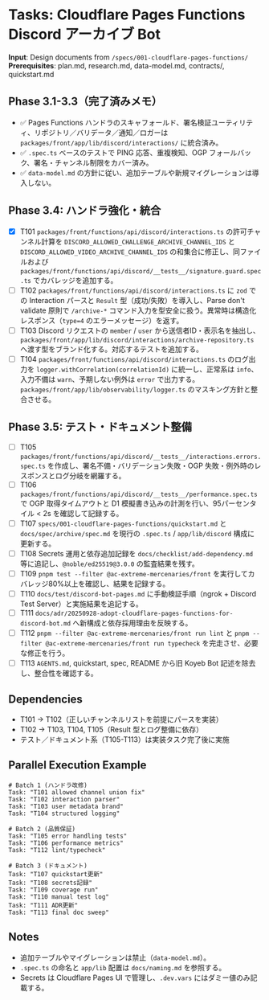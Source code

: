 # Tasks: Cloudflare Pages Functions Discord アーカイブ Bot

**Input**: Design documents from `/specs/001-cloudflare-pages-functions/`
**Prerequisites**: plan.md, research.md, data-model.md, contracts/, quickstart.md

## Phase 3.1-3.3（完了済みメモ）
- ✅ Pages Functions ハンドラのスキャフォールド、署名検証ユーティリティ、リポジトリ／バリデータ／通知／ロガーは `packages/front/app/lib/discord/interactions/` に統合済み。
- ✅ `.spec.ts` ベースのテストで PING 応答、重複検知、OGP フォールバック、署名・チャンネル制限をカバー済み。
- ✅ `data-model.md` の方針に従い、追加テーブルや新規マイグレーションは導入しない。

## Phase 3.4: ハンドラ強化・統合
- [x] T101 `packages/front/functions/api/discord/interactions.ts` の許可チャンネル計算を `DISCORD_ALLOWED_CHALLENGE_ARCHIVE_CHANNEL_IDS` と `DISCORD_ALLOWED_VIDEO_ARCHIVE_CHANNEL_IDS` の和集合に修正し、同ファイルおよび `packages/front/functions/api/discord/__tests__/signature.guard.spec.ts` でカバレッジを追加する。
- [ ] T102 `packages/front/functions/api/discord/interactions.ts` に `zod` での Interaction パースと `Result` 型（成功/失敗）を導入し、Parse don't validate 原則で `/archive-*` コマンド入力を型安全に扱う。異常時は構造化レスポンス（`type=4` のエラーメッセージ）を返す。
- [ ] T103 Discord リクエストの `member` / `user` から送信者ID・表示名を抽出し、`packages/front/app/lib/discord/interactions/archive-repository.ts` へ渡す型をブランド化する。対応するテストを追加する。
- [ ] T104 `packages/front/functions/api/discord/interactions.ts` のログ出力を `logger.withCorrelation(correlationId)` に統一し、正常系は `info`、入力不備は `warn`、予期しない例外は `error` で出力する。`packages/front/app/lib/observability/logger.ts` のマスキング方針と整合させる。

## Phase 3.5: テスト・ドキュメント整備
- [ ] T105 `packages/front/functions/api/discord/__tests__/interactions.errors.spec.ts` を作成し、署名不備・バリデーション失敗・OGP 失敗・例外時のレスポンスとログ分岐を網羅する。
- [ ] T106 `packages/front/functions/api/discord/__tests__/performance.spec.ts` で OGP 取得タイムアウトと D1 模擬書き込みの計測を行い、95パーセンタイル < 2s を確認して記録する。
- [ ] T107 `specs/001-cloudflare-pages-functions/quickstart.md` と `docs/spec/archive/spec.md` を現行の `.spec.ts` / `app/lib/discord` 構成に更新する。
- [ ] T108 Secrets 運用と依存追加記録を `docs/checklist/add-dependency.md` 等に追記し、`@noble/ed25519@3.0.0` の監査結果を残す。
- [ ] T109 `pnpm test --filter @ac-extreme-mercenaries/front` を実行してカバレッジ80%以上を確認し、結果を記録する。
- [ ] T110 `docs/test/discord-bot-pages.md` に手動検証手順（ngrok + Discord Test Server）と実施結果を追記する。
- [ ] T111 `docs/adr/20250928-adopt-cloudflare-pages-functions-for-discord-bot.md` へ新構成と依存採用理由を反映する。
- [ ] T112 `pnpm --filter @ac-extreme-mercenaries/front run lint` と `pnpm --filter @ac-extreme-mercenaries/front run typecheck` を完走させ、必要な修正を行う。
- [ ] T113 `AGENTS.md`, quickstart, spec, README から旧 Koyeb Bot 記述を除去し、整合性を確認する。

## Dependencies
- T101 → T102（正しいチャンネルリストを前提にパースを実装）
- T102 → T103, T104, T105（Result 型とログ整備に依存）
- テスト／ドキュメント系（T105-T113）は実装タスク完了後に実施

## Parallel Execution Example
```
# Batch 1 (ハンドラ改修)
Task: "T101 allowed channel union fix"
Task: "T102 interaction parser"
Task: "T103 user metadata brand"
Task: "T104 structured logging"

# Batch 2 (品質保証)
Task: "T105 error handling tests"
Task: "T106 performance metrics"
Task: "T112 lint/typecheck"

# Batch 3 (ドキュメント)
Task: "T107 quickstart更新"
Task: "T108 secrets記録"
Task: "T109 coverage run"
Task: "T110 manual test log"
Task: "T111 ADR更新"
Task: "T113 final doc sweep"
```

## Notes
- 追加テーブルやマイグレーションは禁止（`data-model.md`）。
- `.spec.ts` の命名と `app/lib` 配置は `docs/naming.md` を参照する。
- Secrets は Cloudflare Pages UI で管理し、`.dev.vars` にはダミー値のみ記載する。
